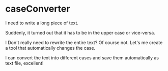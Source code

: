 # caseConverter

I need to write a long piece of text.

Suddenly, it turned out that it has to be in the upper case or vice-versa. 

I Don't really need to rewrite the entire text? Of course not. Let's me create a tool that automatically changes the case.

I can convert the text into different cases and save them automatically  as text file, excellent! 
